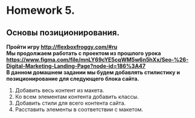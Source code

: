 # Homework 5.
## Основы позиционирования.
**Пройти игру http://flexboxfroggy.com/#ru**  
**Мы продолжаем работать с проектом из прошлого урока https://www.figma.com/file/mnLY69cYE5cqWM5w6n5hXx/Seo-%26-Digital-Marketing-Landing-Page?node-id=186%3A47**  
**В данном домашнем задании мы будем добавлять стилистику и позиционирование для следующего блока сайта.**
1. Добавить весь контент из макета.
2. Ко всем элементам контента добавить классы.
3. Добавить стили для всего контента сайта.
4. Расставить элементы в соответствии с макетом.